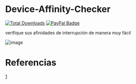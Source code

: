 # Device-Affinity-Checker
[![Total Downloads](https://img.shields.io/github/downloads/LuSlower/Device-Affinity-Checker/total.svg)](https://github.com/LuSlower/Device-Affinity-Checker/releases) [![PayPal Badge](https://img.shields.io/badge/PayPal-003087?logo=paypal&logoColor=fff&style=flat)](https://paypal.me/eldontweaks) 

verifique sus afinidades de interrupción de manera muy fácil

![image](https://github.com/LuSlower/Device-Affinity-Checker/assets/148411728/1ef2599b-c8d4-4106-9aff-4f9ba4927564)

# Referencias
[1](https://github.com/SheMelody/interrupt-checker/tree/main)

